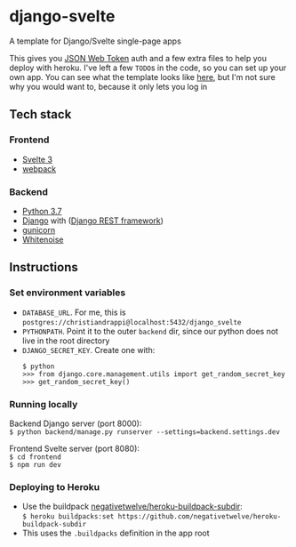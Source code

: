 # django-svelte
A template for Django/Svelte single-page apps

This gives you [JSON Web Token](https://jwt.io/) auth and a few extra files to help you deploy with heroku. I've left a few `TODO`s in the code, so you can set up your own app. You can see what the template looks like [here](https://django-svelte.herokuapp.com), but I'm not sure why you would want to, because it only lets you log in

## Tech stack

### Frontend
- [Svelte 3](https://svelte.dev/)
- [webpack](https://webpack.js.org/)

### Backend
- [Python 3.7](https://www.python.org/)
- [Django](https://www.djangoproject.com/) with ([Django REST framework](https://www.django-rest-framework.org/))
- [gunicorn](https://gunicorn.org/)
- [Whitenoise](http://whitenoise.evans.io/en/stable/)

## Instructions

### Set environment variables
- `DATABASE_URL`. For me, this is `postgres://christiandrappi@localhost:5432/django_svelte`
- `PYTHONPATH`. Point it to the outer `backend` dir, since our python does not live in the root directory
- `DJANGO_SECRET_KEY`. Create one with:  
    ```
    $ python
    >>> from django.core.management.utils import get_random_secret_key
    >>> get_random_secret_key()
    ```

### Running locally

Backend Django server (port 8000):  
`$ python backend/manage.py runserver --settings=backend.settings.dev`

Frontend Svelte server (port 8080):  
`$ cd frontend`  
`$ npm run dev`  


### Deploying to Heroku
- Use the buildpack [negativetwelve/heroku-buildpack-subdir](https://github.com/negativetwelve/heroku-buildpack-subdir):  
```$ heroku buildpacks:set https://github.com/negativetwelve/heroku-buildpack-subdir```
- This uses the `.buildpacks` definition in the app root
